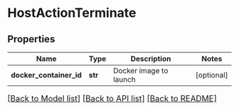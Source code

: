 # HostActionTerminate

## Properties
Name | Type | Description | Notes
------------ | ------------- | ------------- | -------------
**docker_container_id** | **str** | Docker image to launch | [optional] 

[[Back to Model list]](../README.md#documentation-for-models) [[Back to API list]](../README.md#documentation-for-api-endpoints) [[Back to README]](../README.md)

<style>
     p, ul, ol, li { font-size: 18px !important;}
</style>


